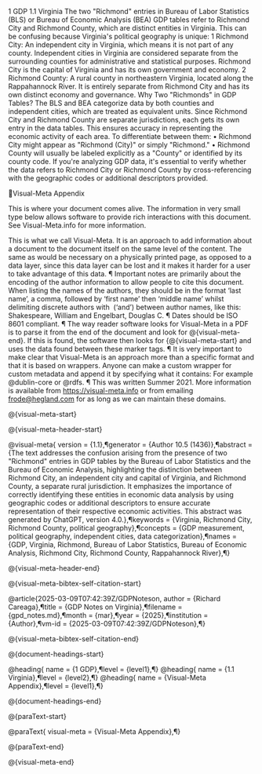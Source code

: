 1  GDP
1.1  Virginia
The two "Richmond" entries in Bureau of Labor Statistics (BLS) or Bureau of Economic Analysis (BEA) GDP tables refer to Richmond City and Richmond County, which are distinct entities in Virginia. This can be confusing because Virginia's political geography is unique:
	1	Richmond City: An independent city in Virginia, which means it is not part of any county. Independent cities in Virginia are considered separate from the surrounding counties for administrative and statistical purposes. Richmond City is the capital of Virginia and has its own government and economy.
	2	Richmond County: A rural county in northeastern Virginia, located along the Rappahannock River. It is entirely separate from Richmond City and has its own distinct economy and governance.
Why Two "Richmonds" in GDP Tables?
The BLS and BEA categorize data by both counties and independent cities, which are treated as equivalent units. Since Richmond City and Richmond County are separate jurisdictions, each gets its own entry in the data tables. This ensures accuracy in representing the economic activity of each area.
To differentiate between them:
	•	Richmond City might appear as "Richmond (City)" or simply "Richmond."
	•	Richmond County will usually be labeled explicitly as a "County" or identified by its county code.
If you're analyzing GDP data, it's essential to verify whether the data refers to Richmond City or Richmond County by cross-referencing with the geographic codes or additional descriptors provided.

Visual-Meta Appendix

This is where your document comes alive. The information in very small type below allows software to provide rich interactions with this document.
See Visual-Meta.info for more information.

This is what we call Visual-Meta. It is an approach to add information about a document to the document itself on the same level of the content. The same as would be necessary on a physically printed page, as opposed to a data layer, since this data layer can be lost and it makes it harder for a user to take advantage of this data. ¶ Important notes are primarily about the encoding of the author information to allow people to cite this document. When listing the names of the authors, they should be in the format ‘last name’, a comma, followed by ‘first name’ then ‘middle name’ whilst delimiting discrete authors with  (‘and’) between author names, like this: Shakespeare, William and Engelbart, Douglas C. ¶ Dates should be ISO 8601 compliant. ¶ The way reader software looks for Visual-Meta in a PDF is to parse it from the end of the document and look for @{visual-meta-end}. If this is found, the software then looks for {@{visual-meta-start} and uses the data found between these marker tags. ¶ It is very important to make clear that Visual-Meta is an approach more than a specific format and that it is based on wrappers. Anyone can make a custom wrapper for custom metadata and append it by specifying what it contains: For example @dublin-core or @rdfs. ¶ This was written Summer 2021. More information is available from https://visual-meta.info or from emailing frode@hegland.com for as long as we can maintain these domains.

@{visual-meta-start}

@{visual-meta-header-start}

@visual-meta{
version = {1.1},¶generator = {Author 10.5 (1436)},¶abstract = {The text addresses the confusion arising from the presence of two "Richmond" entries in GDP tables by the Bureau of Labor Statistics and the Bureau of Economic Analysis, highlighting the distinction between Richmond City, an independent city and capital of Virginia, and Richmond County, a separate rural jurisdiction. It emphasizes the importance of correctly identifying these entities in economic data analysis by using geographic codes or additional descriptors to ensure accurate representation of their respective economic activities. This abstract was generated by ChatGPT, version 4.0.},¶keywords = {Virginia, Richmond City, Richmond County, political geography},¶concepts = {GDP measurement, political geography, independent cities, data categorization},¶names = {GDP, Virginia, Richmond, Bureau of Labor Statistics, Bureau of Economic Analysis, Richmond City, Richmond County, Rappahannock River},¶}

@{visual-meta-header-end}

@{visual-meta-bibtex-self-citation-start}

@article{2025-03-09T07:42:39Z/GDPNoteson,
author = {Richard  Careaga},¶title = {GDP Notes on  Virginia},¶filename = {gpd_notes.md},¶month = {mar},¶year = {2025},¶institution = {Author},¶vm-id = {2025-03-09T07:42:39Z/GDPNoteson},¶}

@{visual-meta-bibtex-self-citation-end}

@{document-headings-start}

@heading{
name = {1 GDP},¶level = {level1},¶}
@heading{
name = {1.1 Virginia},¶level = {level2},¶}
@heading{
name = {Visual-Meta Appendix},¶level = {level1},¶}

@{document-headings-end}

@{paraText-start}

@paraText{
visual-meta = {Visual-Meta Appendix},¶}

@{paraText-end}



@{visual-meta-end}